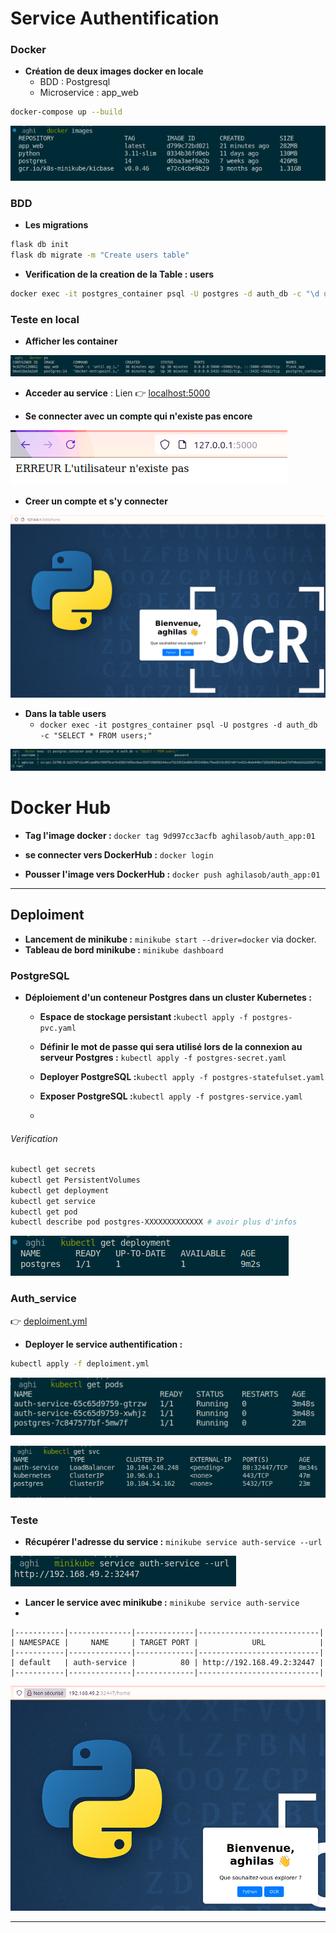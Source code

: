 # Service Authentification

### Docker
* **Création de deux images docker en locale**
  * BDD : Postgresql
  * Microservice : app_web

````sh
docker-compose up --build
````

![images_docker](/IMAGES/images.png)

### BDD
* **Les migrations**

````sh
flask db init
flask db migrate -m "Create users table"
````
* **Verification de la creation de la Table : users**

````sh
docker exec -it postgres_container psql -U postgres -d auth_db -c "\d users"
````

### Teste en local
* **Afficher les container**

![docker_ps](/IMAGES/docker_ps.png)

* **Acceder au service** : Lien 👉 [localhost:5000](http://127.0.0.1:5000/)
  
* **Se connecter avec un compte qui n'existe pas encore**

![login1](/IMAGES/login1.png)

* **Creer un compte et s'y connecter**

![login2](/IMAGES/login2.png)

* **Dans la table users**
  * ``docker exec -it postgres_container psql -U postgres -d auth_db -c "SELECT * FROM users;"``

![users](/IMAGES/users.png)

# Docker Hub
* **Tag l'image docker :** ``docker tag 9d997cc3acfb aghilasob/auth_app:01 ``
 
* **se connecter vers DockerHub :** ``docker login``

* **Pousser l'image vers DockerHub :** ``docker push aghilasob/auth_app:01``

****

## Deploiment
* **Lancement de minikube :** ``minikube start --driver=docker`` via docker.
* **Tableau de bord minikube :** ``minikube dashboard``
### PostgreSQL
* **Déploiement d'un conteneur Postgres dans un cluster Kubernetes :**
  * **Espace de stockage persistant :**``kubectl apply -f postgres-pvc.yaml``
  * **Définir le mot de passe qui sera utilisé lors de la connexion au serveur Postgres :** ``kubectl apply -f postgres-secret.yaml``

  * **Deployer PostgreSQL :**``kubectl apply -f postgres-statefulset.yaml``
  * **Exposer PostgreSQL :**``kubectl apply -f postgres-service.yaml``
  * 
###### Verification
````sh
kubectl get secrets
kubectl get PersistentVolumes
kubectl get deployment
kubectl get service
kubectl get pod
kubectl describe pod postgres-XXXXXXXXXXXXX # avoir plus d'infos 
````

![dep_psql](/IMAGES/Psql.png)

### Auth_service

👉 [deploiment.yml](/deploiment.yml)
* **Deployer le service authentification :**
````sh
kubectl apply -f deploiment.yml
````

![dep_auth](/IMAGES/dep_auth.png)

![dep_info](/IMAGES/info_dep.png)

### Teste
* **Récupérer l'adresse du service :** ``minikube service auth-service --url``
  
![ip](/IMAGES/ip.png)

* **Lancer le service avec minikube :** ``minikube service auth-service``
* 
````
|-----------|--------------|-------------|---------------------------|
| NAMESPACE |     NAME     | TARGET PORT |            URL            |
|-----------|--------------|-------------|---------------------------|
| default   | auth-service |          80 | http://192.168.49.2:32447 |
|-----------|--------------|-------------|---------------------------|
````

![teste](/IMAGES/teste_01.png)

****